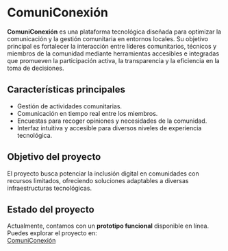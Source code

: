 # ComuniConexión

**ComuniConexión** es una plataforma tecnológica diseñada para optimizar la comunicación y la gestión comunitaria en entornos locales. Su objetivo principal es fortalecer la interacción entre líderes comunitarios, técnicos y miembros de la comunidad mediante herramientas accesibles e integradas que promueven la participación activa, la transparencia y la eficiencia en la toma de decisiones.

## Características principales

- Gestión de actividades comunitarias.
- Comunicación en tiempo real entre los miembros.
- Encuestas para recoger opiniones y necesidades de la comunidad.
- Interfaz intuitiva y accesible para diversos niveles de experiencia tecnológica.

## Objetivo del proyecto

El proyecto busca potenciar la inclusión digital en comunidades con recursos limitados, ofreciendo soluciones adaptables a diversas infraestructuras tecnológicas. 

## Estado del proyecto

Actualmente, contamos con un **prototipo funcional** disponible en línea. Puedes explorar el proyecto en:  
[ComuniConexión](https://comuni-conexion-b1qd.vercel.app/)
